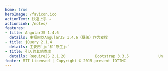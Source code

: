 ```yaml
---
home: true
heroImage: /favicon.ico
actionText: 快速上手 →
actionLink: /notes/
features:
- title: AngularJS 1.4.6
  details: 主框架以AngularJS 1.4.6（框架）作为支撑
- title: jQuery 2.1.4
  details: 主要用`jq`和`原生js`
- title: 引入的其他类库
  details: RequireJS 2.1.20　　　　　　　　Bootstrap 3.3.5　　　　　　　　Underscore 1.8.3　　　　　　　　hammer 2.0.4　　　　　　　　　　　IScroll 5.1.2　　　　　　　　　　　moment 2.10.6
footer: MIT Licensed | Copyright © 2015-present IOTIMC
---
```

